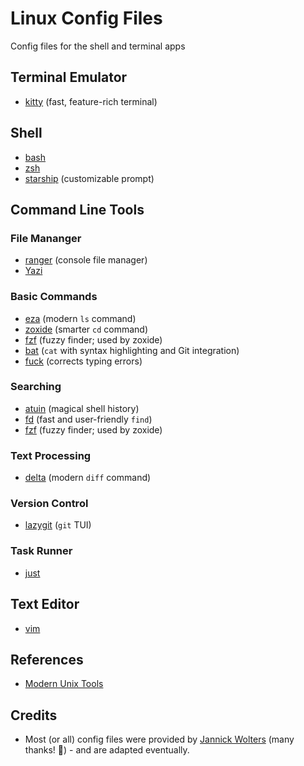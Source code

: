 # Linux Config Files

Config files for the shell and terminal apps

## Terminal Emulator

- [kitty](https://github.com/kovidgoyal/kitty) (fast, feature-rich terminal)

## Shell

- [bash](https://www.gnu.org/software/bash/)
- [zsh](https://en.wikipedia.org/wiki/Z_shell)
- [starship](https://github.com/starship/starship) (customizable prompt)

## Command Line Tools

### File Mananger

- [ranger](https://github.com/ranger/ranger) (console file manager)
- [Yazi](https://github.com/sxyazi/yazi)

### Basic Commands

- [eza](https://github.com/eza-community/eza) (modern `ls` command)
- [zoxide](https://github.com/ajeetdsouza/zoxide) (smarter `cd` command)
- [fzf](https://github.com/junegunn/fzf) (fuzzy finder; used by zoxide)
- [bat](https://github.com/sharkdp/bat) (`cat` with syntax highlighting and Git integration)
- [fuck](https://github.com/nvbn/thefuck) (corrects typing errors)

### Searching

- [atuin](https://github.com/atuinsh/atuin) (magical shell history)
- [fd](https://github.com/sharkdp/fd) (fast and user-friendly `find`)
- [fzf](https://github.com/junegunn/fzf) (fuzzy finder; used by zoxide)

### Text Processing

- [delta](https://github.com/dandavison/delta) (modern `diff` command)

### Version Control

- [lazygit](https://github.com/jesseduffield/lazygit) (`git` TUI)

### Task Runner

- [just](https://github.com/casey/just)

## Text Editor

- [vim](https://github.com/vim/vim)

## References

- [Modern Unix Tools](https://github.com/ibraheemdev/modern-unix)

## Credits

- Most (or all) config files were provided by [Jannick Wolters](https://github.com/jawolters) (many thanks! 💙) - and are adapted eventually. 
